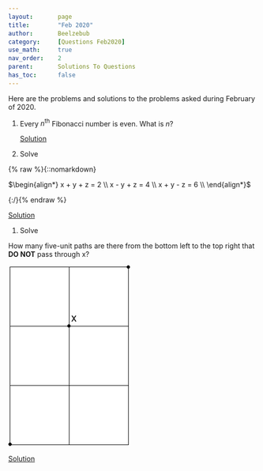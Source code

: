 ```yaml
---
layout:       page
title:        "Feb 2020"
author:       Beelzebub
category:     [Questions Feb2020]
use_math:     true
nav_order:    2
parent:       Solutions To Questions
has_toc:      false
---
```


Here are the problems and solutions to the problems asked during February of 2020.

1. Every $n^{\text{th}}$ Fibonacci number is even. What is $n$?

   [Solution](p1)

1. Solve

{% raw %}{::nomarkdown}<div>
    $\begin{align*}
x + y + z = 2 \\
x - y + z = 4 \\
x + y - z = 6 \\
\end{align*}$
</div>{:/}{% endraw %}

   [Solution](p2)

1. Solve

How many five-unit paths are there from the bottom left to the top right that **DO NOT** pass through x?

   ![](/img/feb2020/grid1.png)

   [Solution](p3)


